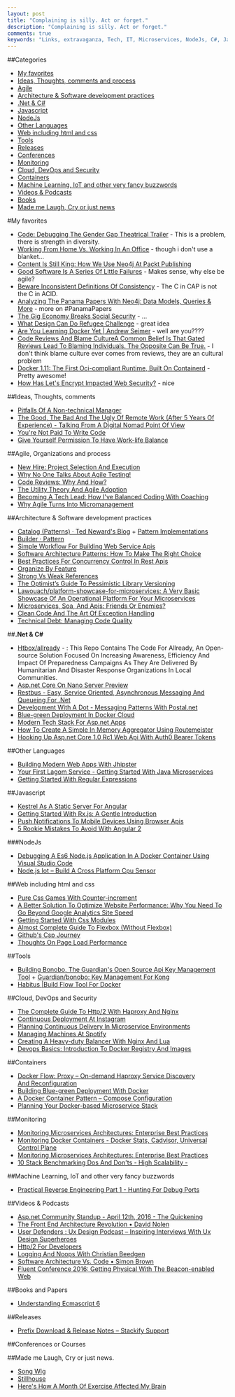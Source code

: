 ```yaml
---
layout: post
title: "Complaining is silly. Act or forget."
description: "Complaining is silly. Act or forget."
comments: true
keywords: "Links, extravaganza, Tech, IT, Microservices, NodeJs, C#, Javascript, Solution architecture"
---
```

##Categories
* [My favorites](#favorites)
* [Ideas, Thoughts, comments and process](#ideas)
* [Agile](#agile)
* [Architecture & Software development practices](#development)
* [.Net & C#](#net)
* [Javascript](#javascript)
* [NodeJs](#nodejs)
* [Other Languages](#polygloting)
* [Web including html and css](#web)
* [Tools](#tools)
* [Releases](#releases)
* [Conferences](#conferences)
* [Monitoring](#monitoring)
* [Cloud, DevOps and Security](#devops)
* [Containers](#containers)
* [Machine Learning, IoT and other very fancy buzzwords](#iot)
* [Videos & Podcasts](#videos)
* [Books](#books)
* [Made me Laugh, Cry or just news](#news)

#My favorites<a name="favorites"></a>
* [Code: Debugging The Gender Gap Theatrical Trailer](https://vimeo.com/123004482) - This is a problem, there is strength in diversity.
* [Working From Home Vs. Working In An Office](http://www.theonion.com/graphic/working-home-vs-working-office-52630) - though i don't use a blanket...
* [Content Is Still King: How We Use Neo4j At Packt Publishing](http://neo4j.com/blog/content-neo4j-packt-publishing/) 
* [Good Software Is A Series Of Little Failures](https://medium.com/built-to-adapt/good-software-is-a-series-of-little-failures-e468220217e5#.h4siabx8g)  - Makes sense, why else be agile?
* [Beware Inconsistent Definitions Of Consistency](http://thinkrelevance.com/blog/2013/12/23/beware-inconsistent-definitions-of-consistency) - The C in CAP is not the C in ACID.
* [Analyzing The Panama Papers With Neo4j: Data Models, Queries & More](http://neo4j.com/blog/analyzing-panama-papers-neo4j/) - more on #PanamaPapers
* [The Gig Economy Breaks Social Security](http://highscalability.com/blog/2016/4/12/the-gig-economy-breaks-social-security.html) - ...
* [What Design Can Do Refugee Challenge](http://www.whatdesigncando.com/challenge/) - great idea
* [Are You Learning Docker Yet | Andrew Seimer](https://lostechies.com/andrewsiemer/2016/04/12/are-you-learning-docker-yet/) - well are you????
* [Code Reviews And Blame CultureA Common Belief Is That Gated Reviews Lead To Blaming Individuals. The Opposite Can Be True.](http://verraes.net/2016/04/code-reviews-and-blame-culture/) - I don't think blame culture ever comes from reviews, they are an cultural problem
* [Docker 1.11: The First Oci-compliant Runtime, Built On Containerd](https://blog.docker.com/2016/04/docker-engine-1-11-runc/) - Pretty awesome!
* [How Has Let's Encrypt Impacted Web Security?](https://blogs.akamai.com/2016/04/how-has-lets-encrypt-impacted-web-security.html) - nice

##Ideas, Thoughts, comments <a name="ideas"></a>
* [Pitfalls Of A Non-technical Manager](https://dzone.com/articles/pitfalls-of-a-non-technical-manager)
* [The Good, The Bad And The Ugly Of Remote Work (After 5 Years Of Experience) - Talking From A Digital Nomad Point Of View](http://ionutn.com/the-good-bad-and-the-ugly-of-working-remote-after-5-years/)
* [You're Not Paid To Write Code](http://nikolay.rocks/2016-04-12-coffee-code-machine)
* [Give Yourself Permission To Have Work-life Balance](http://www.hanselman.com/blog/GiveYourselfPermissionToHaveWorklifeBalance.aspx)

##Agile, Organizations and process<a name="agile"></a>
* [New Hire: Project Selection And Execution](https://engineering.medallia.com/blog/new-hire-project-selection-and-execution/)
* [Why No One Talks About Agile Testing!](https://dzone.com/articles/why-no-one-talks-about-agile-testing-1)
* [Code Reviews: Why And How?](https://www.kenneth-truyers.net/2016/04/08/code-reviews-why-and-how/)
* [The Utility Theory And Agile Adoption](https://dzone.com/articles/expected-utility-and-agile)
* [Becoming A Tech Lead: How I've Balanced Coding With Coaching](http://product.hubspot.com/blog/tech-lead-balancing-coaching-with-coding)
* [Why Agile Turns Into Micromanagement](https://dzone.com/articles/agile-micromanagement-in-the-era-of-autonomy-maste)

##Architecture & Software development practices <a name="development"></a>
* [Catalog (Patterns) · Ted Neward's Blog](http://blogs.tedneward.com/patterns/Catalog/) + [Pattern Implementations](http://blogs.tedneward.com/patterns/PatternImplementations/)
* [Builder · Pattern](http://blogs.tedneward.com/patterns/Builder/)
* [Simple Workflow For Building Web Service Apis](https://yahooeng.tumblr.com/post/142418165386/simple-workflow-for-building-web-service-apis)
* [Software Architecture Patterns: How To Make The Right Choice](http://techbeacon.com/top-5-software-architecture-patterns-how-make-right-choice)
* [Best Practices For Concurrency Control In Rest Apis](http://labs.unacast.com/2016/04/08/best-practices-for-concurrency-control-in-rest-apis/)
* [Organize By Feature](http://codeopinion.com/organize-by-feature/)
* [Strong Vs Weak References](https://elliot.land/strong-vs-weak-references)
* [The Optimist’s Guide To Pessimistic Library Versioning](https://blog.codeship.com/optimists-guide-pessimistic-library-versioning/)
* [Lawouach/platform-showcase-for-microservices: A Very Basic Showcase Of An Operational Platform For Your Microservices](https://github.com/Lawouach/platform-showcase-for-microservices)
* [Microservices, Soa, And Apis: Friends Or Enemies?](https://www.ibm.com/developerworks/websphere/library/techarticles/1601_clark-trs/1601_clark.html)
* [Clean Code And The Art Of Exception Handling](https://www.toptal.com/qa/clean-code-and-the-art-of-exception-handling)
* [Technical Debt: Managing Code Quality](https://www.kenneth-truyers.net/2016/04/13/technical-debt-managing-code-quality/)

##**.Net & C#**  <a name="net"></a>
* [Htbox/allready](https://github.com/HTBox/allReady) - : This Repo Contains The Code For Allready, An Open-source Solution Focused On Increasing Awareness, Efficiency And Impact Of Preparedness Campaigns As They Are Delivered By Humanitarian And Disaster Response Organizations In Local Communities.
* [Asp.net Core On Nano Server Preview](http://blog.guardrex.com/)
* [Restbus - Easy, Service Oriented, Asynchronous Messaging And Queueing For .Net](http://restbus.org/)
* [Development With A Dot - Messaging Patterns With Postal.net](http://weblogs.asp.net/ricardoperes/messaging-patterns-with-postal-net?WT.mc_id=DX_MVP4025064) 
* [Blue-green Deployment In Docker Cloud](https://lostechies.com/gabrielschenker/2016/04/07/blue-green-deployment-in-docker-cloud/)
* [Modern Tech Stack For Asp.net Apps](http://www.telerik.com/blogs/modern-tech-stack-for-asp-dotnet-apps)
* [How To Create A Simple In Memory Aggregator Using Routemeister](http://danielwertheim.se/how-to-create-a-simple-in-memory-aggregator-using-routemeister/)
* [Hooking Up Asp.net Core 1.0 Rc1 Web Api With Auth0 Bearer Tokens](http://blog.novanet.no/hooking-up-asp-net-core-1-rc1-web-api-with-auth0-bearer-tokens/)

##Other Languages  <a name="polygloting"></a>
* [Building Modern Web Apps With Jhipster](http://blog.moove-it.com/building-modern-web-apps-with-jhipster/)
* [Your First Lagom Service - Getting Started With Java Microservices](http://blog.eisele.net/2016/04/your-first-lagom-service-getting-started-with-java-microservices.html)
* [Getting Started With Regular Expressions](https://periscopedata.com/blog//getting-started-with-regular-expressions.html)

##Javascript  <a name="javascript"></a>
* [Kestrel As A Static Server For Angular](http://tattoocoder.azurewebsites.net/kestrel-as-a-static-server-for-angular/)
* [Getting Started With Rx.js: A Gentle Introduction](http://www.barbarianmeetscoding.com/blog/2016/04/11/getting-started-with-rx-dot-js/)
* [Push Notifications To Mobile Devices Using Browser Apis](http://blog.novanet.no/pushing-notifications-to-mobile-devices-using-browser-apis/)
* [5 Rookie Mistakes To Avoid With Angular 2](http://angularjs.blogspot.dk/2016/04/5-rookie-mistakes-to-avoid-with-angular.html)

###NodeJs <a name="nodejs"></a>
* [Debugging A Es6 Node.js Application In A Docker Container Using Visual Studio Code](https://alexanderzeitler.com/articles/debugging-a-nodejs-es6-application-in-a-docker-container-using-visual-studio-code/)
* [Node.js Iot – Build A Cross Platform Cpu Sensor](http://thisdavej.com/node-js-iot-build-a-cross-platform-cpu-sensor/)

##Web including html and css  <a name="web"></a>
* [Pure Css Games With Counter-increment](http://una.im/css-games/)
* [A Better Solution To Optimize Website Performance: Why You Need To Go Beyond Google Analytics Site Speed](https://blogs.akamai.com/2016/04/a-better-solution-to-optimize-website-performance-why-you-need-to-go-beyond-google-analytics-site-sp.html)
* [Getting Started With Css Modules](https://css-tricks.com/css-modules-part-2-getting-started/)
* [Almost Complete Guide To Flexbox (Without Flexbox)](http://kyusuf.com/post/almost-complete-guide-to-flexbox-without-flexbox)
* [Github's Csp Journey](http://githubengineering.com/githubs-csp-journey/)
* [Thoughts On Page Load Performance](https://ymichael.com/2016/04/10/thoughts-page-load-performance.html)

##Tools <a name="tools"></a>
* [Building Bonobo, The Guardian's Open Source Api Key Management Tool](https://www.theguardian.com/info/developer-blog/2016/apr/08/building-bonobo-the-guardians-open-source-api-key-management-tool) + [Guardian/bonobo: Key Management For Kong](https://github.com/guardian/bonobo)
* [Habitus |Build Flow Tool For Docker](http://www.habitus.io/)

##Cloud, DevOps and Security<a name="devops"></a>
* [The Complete Guide To Http/2 With Haproxy And Nginx](http://m12.io/blog/http-2-with-haproxy-and-nginx-guide)
* [Continuous Deployment At Instagram](http://engineering.instagram.com/posts/1125308487520335/continuous-deployment-at-instagram/)
* [Planning Continuous Delivery In Microservice Environments](http://www.openpersuasion.org/continuous-delivery-of-microservices/)
* [Managing Machines At Spotify](https://labs.spotify.com/2016/03/25/managing-machines-at-spotify/)
* [Creating A Heavy-duty Balancer With Nginx And Lua](http://alexfernandez.github.io/2016/nginx-balancer.html)
* [Devops Basics: Introduction To Docker Registry And Images](http://blogs.technet.com/b/canitpro/archive/2016/04/12/devops-basics-introduction-to-docker-commands-and-concepts-part-2.aspx)

##Containers <a name="containers"></a>
* [Docker Flow: Proxy – On-demand Haproxy Service Discovery And Reconfiguration](https://technologyconversations.com/2016/03/21/docker-flow-proxy-on-demand-haproxy-service-discovery-and-reconfiguration/)
* [Building Blue-green Deployment With Docker](https://botleg.com/stories/blue-green-deployment-with-docker/)
* [A Docker Container Pattern – Compose Configuration](http://blog.levvel.io/blog-post/a-docker-container-pattern-compose-configuration/)
* [Planning Your Docker-based Microservice Stack](http://blog.cloud66.com/planning-your-docker-based-microservice-stack/)

##Monitoring <a name="monitoring"></a>
* [Monitoring Microservices Architectures: Enterprise Best Practices](https://blog.risingstack.com/monitoring-microservices-architectures/)
* [Monitoring Docker Containers - Docker Stats, Cadvisor, Universal Control Plane](http://blog.couchbase.com/2016/april/monitoring-docker-containers-docker-stats-cadvisor-universal-control-plane)
* [Monitoring Microservices Architectures: Enterprise Best Practices](https://blog.risingstack.com/monitoring-microservices-architectures/)
* [10 Stack Benchmarking Dos And Don'ts - High Scalability -](http://highscalability.com/blog/2016/4/13/10-stack-benchmarking-dos-and-donts.html)

##Machine Learning, IoT and other very fancy buzzwords <a name="iot"></a>
* [Practical Reverse Engineering Part 1 - Hunting For Debug Ports](http://jcjc-dev.com/2016/04/08/reversing-huawei-router-1-find-uart/)

##Videos & Podcasts <a name="videos"></a>
* [Asp.net Community Standup - April 12th, 2016 - The Quickening](https://www.youtube.com/watch?v=fkzeOqSNtwQ&list=PL0M0zPgJ3HSftTAAHttA3JQU4vOjXFquF&index=0)
* [The Front End Architecture Revolution • David Nolen](https://www.youtube.com/watch?v=nDNU2pmuJA8&feature=youtu.be)
* [User Defenders : Ux Design Podcast – Inspiring Interviews With Ux Design Superheroes](http://userdefenders.com/)
* [Http/2 For Developers](https://murze.be/2016/04/http2-for-developers/)
* [Logging And Noops With Christian Beedgen](http://softwareengineeringdaily.com/2016/04/11/logging-noops-christian-beedgen/)
* [Software Architecture Vs. Code • Simon Brown](https://www.youtube.com/watch?v=GAFZcYlO5S0&feature=youtu.be)
* [Fluent Conference 2016: Getting Physical With The Beacon-enabled Web](https://www.youtube.com/watch?v=1yd9ThWYcfw&feature=youtu.be)

##Books and Papers<a name="books"></a> 
* [Understanding Ecmascript 6](https://leanpub.com/understandinges6/read)

##Releases <a name="releases"></a>
* [Prefix Download & Release Notes – Stackify Support](http://support.stackify.com/hc/en-us/articles/207800663-Prefix-Release-Notes)

##Conferences or Courses<a name="conferences"></a>

##Made me Laugh, Cry or just news. <a name="news"></a>
* [Song Wig](http://www.swiss-miss.com/2016/04/song-wig.html)
* [Stillhouse](http://stillhouse.com/home)
* [Here's How A Month Of Exercise Affected My Brain](http://www.fastcompany.com/3058441/how-to-be-a-success-at-everything/heres-how-a-month-of-exercise-affected-my-brain)